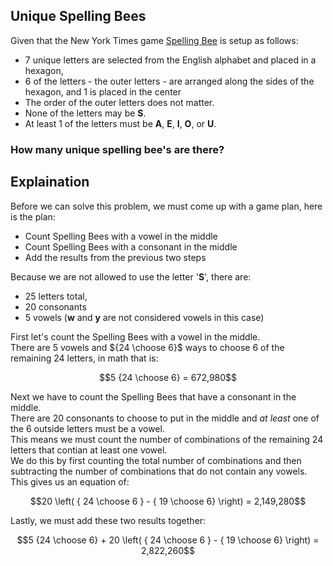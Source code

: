 ## Unique Spelling Bees
Given that the New York Times game [Spelling Bee](https://www.nytimes.com/puzzles/spelling-bee) is setup as follows:
* $7$ unique letters are selected from the English alphabet and placed in a hexagon,
* $6$ of the letters - the outer letters - are arranged along the sides of the hexagon, and $1$ is placed in the center
* The order of the outer letters does not matter.
* None of the letters may be **S**.
* At least $1$ of the letters must be **A**, **E**, **I**, **O**, or **U**.
### How many unique spelling bee's are there?
## Explaination
Before we can solve this problem, we must come up with a game plan, here is the plan:
* Count Spelling Bees with a vowel in the middle
* Count Spelling Bees with a consonant in the middle
* Add the results from the previous two steps

Because we are not allowed to use the letter '**S**', there are:
* $25$ letters total,
* $20$ consonants
* $5$ vowels (**w** and **y** are not considered vowels in this case)

First let's count the Spelling Bees with a vowel in the middle.  
There are $5$ vowels and ${24 \choose 6}$ ways to choose $6$ of the remaining $24$ letters, in math that is:
```math
5 {24 \choose 6} = 672,980
```


Next we have to count the Spelling Bees that have a consonant in the middle.  
There are $20$ consonants to choose to put in the middle and *at least* one of the $6$ outside letters must be a vowel.  
This means we must count the number of combinations of the remaining $24$ letters that contian at least one vowel.  
We do this by first counting the total number of combinations and then subtracting the number of combinations that do not contain any vowels.
This gives us an equation of:
```math
20 \left( { 24 \choose 6 } - { 19 \choose 6} \right) = 2,149,280
```

Lastly, we must add these two results together:
```math
5 {24 \choose 6} + 20 \left( { 24 \choose 6 } - { 19 \choose 6} \right) = 2,822,260
```
